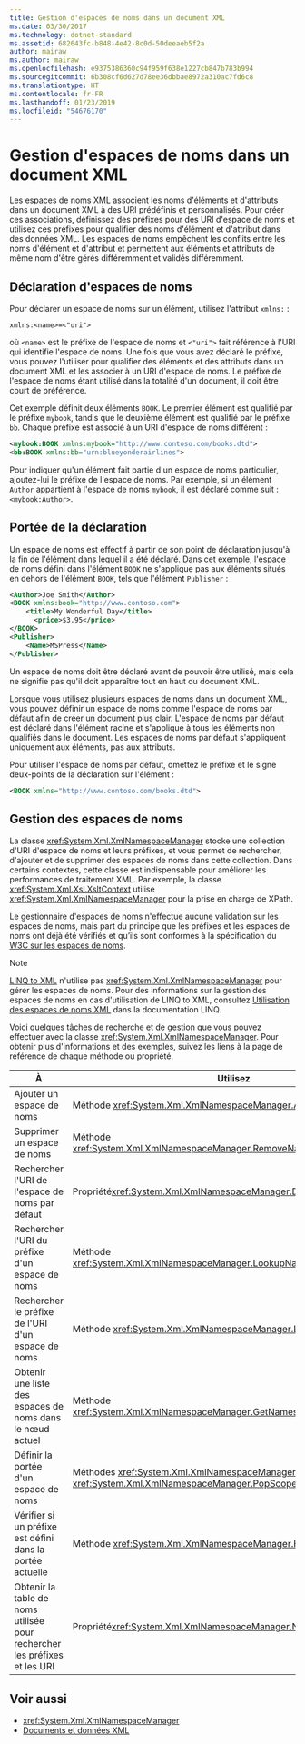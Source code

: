 ```yaml
---
title: Gestion d'espaces de noms dans un document XML
ms.date: 03/30/2017
ms.technology: dotnet-standard
ms.assetid: 682643fc-b848-4e42-8c0d-50deeaeb5f2a
author: mairaw
ms.author: mairaw
ms.openlocfilehash: e9375386360c94f959f638e1227cb847b783b994
ms.sourcegitcommit: 6b308cf6d627d78ee36dbbae8972a310ac7fd6c8
ms.translationtype: HT
ms.contentlocale: fr-FR
ms.lasthandoff: 01/23/2019
ms.locfileid: "54676170"
---
```

# <a name="managing-namespaces-in-an-xml-document"></a>Gestion d'espaces de noms dans un document XML
Les espaces de noms XML associent les noms d'éléments et d'attributs dans un document XML à des URI prédéfinis et personnalisés. Pour créer ces associations, définissez des préfixes pour des URI d'espace de noms et utilisez ces préfixes pour qualifier des noms d'élément et d'attribut dans des données XML. Les espaces de noms empêchent les conflits entre les noms d'élément et d'attribut et permettent aux éléments et attributs de même nom d'être gérés différemment et validés différemment.  
  
<a name="declare"></a>   
## <a name="declaring-namespaces"></a>Déclaration d'espaces de noms  
 Pour déclarer un espace de noms sur un élément, utilisez l'attribut `xmlns:` :  
  
 `xmlns:<name>=<"uri">`  
  
 où `<name>` est le préfixe de l'espace de noms et `<"uri">` fait référence à l'URI qui identifie l'espace de noms. Une fois que vous avez déclaré le préfixe, vous pouvez l'utiliser pour qualifier des éléments et des attributs dans un document XML et les associer à un URI d'espace de noms. Le préfixe de l'espace de noms étant utilisé dans la totalité d'un document, il doit être court de préférence.  
  
 Cet exemple définit deux éléments `BOOK`. Le premier élément est qualifié par le préfixe `mybook`, tandis que le deuxième élément est qualifié par le préfixe `bb`. Chaque préfixe est associé à un URI d'espace de noms différent :  
  
```xml  
<mybook:BOOK xmlns:mybook="http://www.contoso.com/books.dtd">  
<bb:BOOK xmlns:bb="urn:blueyonderairlines">  
```  
  
 Pour indiquer qu'un élément fait partie d'un espace de noms particulier, ajoutez-lui le préfixe de l'espace de noms. Par exemple, si un élément `Author` appartient à l'espace de noms `mybook`, il est déclaré comme suit : `<mybook:Author>`.  
  
<a name="scope"></a>   
## <a name="declaration-scope"></a>Portée de la déclaration  
 Un espace de noms est effectif à partir de son point de déclaration jusqu'à la fin de l'élément dans lequel il a été déclaré. Dans cet exemple, l'espace de noms défini dans l'élément `BOOK` ne s'applique pas aux éléments situés en dehors de l'élément `BOOK`, tels que l'élément `Publisher` :  
  
```xml  
<Author>Joe Smith</Author>  
<BOOK xmlns:book="http://www.contoso.com">  
    <title>My Wonderful Day</title>  
      <price>$3.95</price>  
</BOOK>  
<Publisher>  
    <Name>MSPress</Name>  
</Publisher>  
```  
  
 Un espace de noms doit être déclaré avant de pouvoir être utilisé, mais cela ne signifie pas qu'il doit apparaître tout en haut du document XML.  
  
 Lorsque vous utilisez plusieurs espaces de noms dans un document XML, vous pouvez définir un espace de noms comme l'espace de noms par défaut afin de créer un document plus clair. L'espace de noms par défaut est déclaré dans l'élément racine et s'applique à tous les éléments non qualifiés dans le document. Les espaces de noms par défaut s'appliquent uniquement aux éléments, pas aux attributs.  
  
 Pour utiliser l'espace de noms par défaut, omettez le préfixe et le signe deux-points de la déclaration sur l'élément :  
  
```xml  
<BOOK xmlns="http://www.contoso.com/books.dtd">  
```  
  
## <a name="managing-namespaces"></a>Gestion des espaces de noms  
 La classe <xref:System.Xml.XmlNamespaceManager> stocke une collection d'URI d'espace de noms et leurs préfixes, et vous permet de rechercher, d'ajouter et de supprimer des espaces de noms dans cette collection. Dans certains contextes, cette classe est indispensable pour améliorer les performances de traitement XML. Par exemple, la classe <xref:System.Xml.Xsl.XsltContext> utilise <xref:System.Xml.XmlNamespaceManager> pour la prise en charge de XPath.  
  
 Le gestionnaire d'espaces de noms n'effectue aucune validation sur les espaces de noms, mais part du principe que les préfixes et les espaces de noms ont déjà été vérifiés et qu’ils sont conformes à la spécification du [W3C sur les espaces de noms](https://www.w3.org/TR/REC-xml-names/).  
  
> [!NOTE]
>  [LINQ to XML](https://msdn.microsoft.com/library/f0fe21e9-ee43-4a55-b91a-0800e5782c13) n'utilise pas <xref:System.Xml.XmlNamespaceManager> pour gérer les espaces de noms. Pour des informations sur la gestion des espaces de noms en cas d'utilisation de LINQ to XML, consultez [Utilisation des espaces de noms XML](https://msdn.microsoft.com/library/e3003209-3234-45be-a832-47feb7927430) dans la documentation LINQ.  
  
 Voici quelques tâches de recherche et de gestion que vous pouvez effectuer avec la classe <xref:System.Xml.XmlNamespaceManager>. Pour obtenir plus d'informations et des exemples, suivez les liens à la page de référence de chaque méthode ou propriété.  
  
|À|Utilisez|  
|--------|---------|  
|Ajouter un espace de noms|Méthode <xref:System.Xml.XmlNamespaceManager.AddNamespace%2A>|  
|Supprimer un espace de noms|Méthode <xref:System.Xml.XmlNamespaceManager.RemoveNamespace%2A>|  
|Rechercher l'URI de l'espace de noms par défaut|Propriété<xref:System.Xml.XmlNamespaceManager.DefaultNamespace%2A> |  
|Rechercher l'URI du préfixe d'un espace de noms|Méthode <xref:System.Xml.XmlNamespaceManager.LookupNamespace%2A>|  
|Rechercher le préfixe de l'URI d'un espace de noms|Méthode <xref:System.Xml.XmlNamespaceManager.LookupPrefix%2A>|  
|Obtenir une liste des espaces de noms dans le nœud actuel|Méthode <xref:System.Xml.XmlNamespaceManager.GetNamespacesInScope%2A>|  
|Définir la portée d'un espace de noms|Méthodes <xref:System.Xml.XmlNamespaceManager.PushScope%2A> et <xref:System.Xml.XmlNamespaceManager.PopScope%2A>|  
|Vérifier si un préfixe est défini dans la portée actuelle|Méthode <xref:System.Xml.XmlNamespaceManager.HasNamespace%2A>|  
|Obtenir la table de noms utilisée pour rechercher les préfixes et les URI|Propriété<xref:System.Xml.XmlNamespaceManager.NameTable%2A> |  
  
## <a name="see-also"></a>Voir aussi

- <xref:System.Xml.XmlNamespaceManager>
- [Documents et données XML](../../../../docs/standard/data/xml/index.md)
